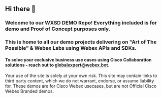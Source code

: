 ## Hi there 👋
 ### Welcome to our WXSD DEMO Repo! Everything included is for demo and Proof of Concept purposes only. 

 ### This is home to all our demo projects delivering on "Art of The Possible" & Webex Labs using Webex APIs and SDKs. 

#### To solve your exclusive business use cases using Cisco Collaboration solutions - reach out to globalexpert@webex.bot.

Your use of the site is solely at your own risk. This site may contain links to third party content, which we do not warrant, endorse, or assume liability for. These demos are for Cisco Webex usecases, but are not Official Cisco Webex Branded demos.
